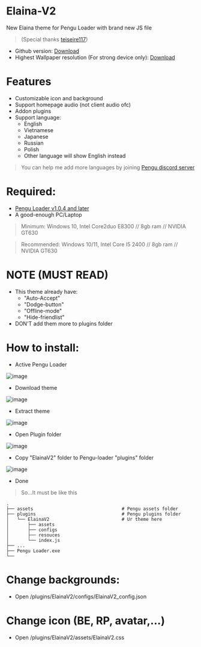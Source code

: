 # Elaina-V2
New Elaina theme for Pengu Loader with brand new JS file
> (Special thanks [teiseire117](https://github.com/teisseire117))

 - Github version: [Download](https://github.com/Elaina69/Elaina-V2/releases)
 - Highest Wallpaper resolution (For strong device only): [Download](https://drive.google.com/drive/folders/1wvNF18fM9QkzE-a0aBDvJQjB36lWcFbU?usp=sharing)

# Features
 - Customizable icon and background
 - Support homepage audio (not client audio ofc)
 - Addon plugins
 - Support language:
   + English
   + Vietnamese
   + Japanese
   + Russian
   + Polish
   + Other language will show English instead

> You can help me add more languages by joining [Pengu discord server](https://chat.pengu.lol/)

# Required: 
 - [Pengu Loader v1.0.4 and later](https://github.com/PenguLoader/PenguLoader/releases)
 - A good-enough PC/Laptop

> Minimum: Windows 10, Intel Core2duo E8300 // 8gb ram // NVIDIA GT630

> Recommended: Windows 10/11, Intel Core I5 2400 // 8gb ram // NVIDIA GT630

# NOTE (MUST READ)
 - This theme already have:
   + "Auto-Accept"
   + "Dodge-button"
   + "Offline-mode"
   + "Hide-friendlist"
 - DON'T add them more to plugins folder
 
# How to install:
 - Active Pengu Loader
 
 ![image](https://user-images.githubusercontent.com/94338907/232275600-d2917ec3-62a8-4f16-8411-6750ccf2c43b.png)

 - Download theme
 
 ![image](https://user-images.githubusercontent.com/94338907/232275789-b12cf894-f4c5-4dd7-aeab-5a24ffc6f60a.png)

 - Extract theme
 
 ![image](https://user-images.githubusercontent.com/94338907/232275874-139dddc4-b01f-4566-8dbe-8890a6b6ea22.png)

 - Open Plugin folder
 
 ![image](https://user-images.githubusercontent.com/94338907/232275976-27399264-dc6d-49a2-a98a-f07fd991d0fd.png)

 - Copy "ElainaV2" folder to Pengu-loader "plugins" folder
 
 ![image](https://user-images.githubusercontent.com/94338907/232276082-a397e90f-d7bc-4c35-b0ce-3822a66f0667.png)

 - Done
 > So...It must be like this
 
    .
    ├── assets                                 # Pengu assets folder
    ├── plugins                                # Pengu plugins folder
    │   └── ElainaV2                           # Ur theme here
    │       ├── assets
    │       ├── configs
    │       ├── resouces
    │       └── index.js
    ├── ...
    ├── Pengu Loader.exe
    └──

# Change backgrounds:
 - Open /plugins/ElainaV2/configs/ElainaV2_config.json
 
# Change icon (BE, RP, avatar,...)
 - Open /plugins/ElainaV2/assets/ElainaV2.css
